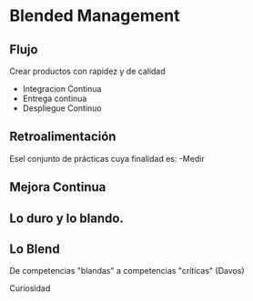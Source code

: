 # Blended Management


## Flujo

Crear productos con rapidez y de calidad
- Integracion Continua
- Entrega continua
- Despliegue Continuo

## Retroalimentación

Esel conjunto de prácticas cuya finalidad es:
 -Medir 
 
## Mejora Continua

 
 
 
 
 
 
 ## Lo duro  y lo blando. 
 ## Lo Blend
 
 De competencias "blandas" a competencias "críticas" (Davos)



Curiosidad